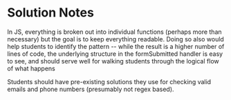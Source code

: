 Solution Notes
====
 
In JS, everything is broken out into individual functions (perhaps more than
necessary) but the goal is to keep everything readable. Doing so also 
would help students to identify the pattern -- while the result is a higher
number of lines of code, the underlying structure in the formSubmitted
handler is easy to see, and should serve well for walking students through
the logical flow of what happens
 
Students should have pre-existing solutions they use for checking valid
emails and phone numbers (presumably not regex based).

